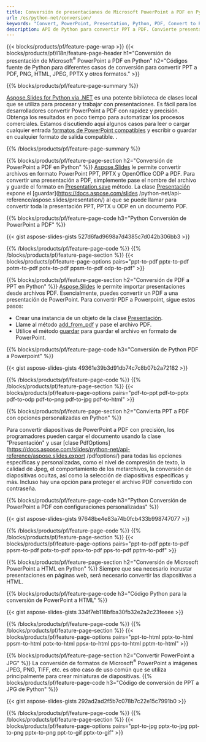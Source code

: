 ```yaml
---
title: Conversión de presentaciones de Microsoft PowerPoint a PDF en Python
url: /es/python-net/conversion/
keywords: "Convert, PowerPoint, Presentation, Python, PDF, Convert to PDF, PPT to PDF"
description: API de Python para convertir PPT a PDF. Convierte presentaciones a JPG, PNG y otros formatos en Python.
---
```


{{< blocks/products/pf/feature-page-wrap >}}
{{< blocks/products/pf/i18n/feature-page-header h1="Conversión de presentación de Microsoft<sup>®</sup> PowerPoint a PDF en Python" h2="Códigos fuente de Python para diferentes casos de conversión para convertir PPT a PDF, PNG, HTML, JPEG, PPTX y otros formatos." >}}

{{% blocks/products/pf/feature-page-summary %}}

[Aspose.Slides for Python via .NET](https://products.aspose.com/slides/python-net/) es una potente biblioteca de clases local que se utiliza para procesar y trabajar con presentaciones. Es fácil para los desarrolladores convertir PowerPoint a PDF con rapidez y precisión. Obtenga los resultados en poco tiempo para automatizar los procesos comerciales. Estamos discutiendo aquí algunos casos para leer o cargar cualquier entrada [formatos de PowerPoint compatibles](https://docs.aspose.com/slides/python-net/supported-file-formats/) y escribir o guardar en cualquier formato de salida compatible. . 

{{% /blocks/products/pf/feature-page-summary  %}}

{{% blocks/products/pf/feature-page-section  h2="Conversión de PowerPoint a PDF en Python" %}}
[Aspose.Slides](https://products.aspose.com/slides/python-net/) le permite convertir archivos en formato PowerPoint PPT, PPTX y OpenOffice ODP a PDF. Para convertir una presentación a PDF, simplemente pase el nombre del archivo y guarde el formato en [Presentation.save](https://docs.aspose.com/slides/python-net/api-reference/aspose.slides/presentation/) método. La clase [Presentación](https://docs.aspose.com/slides/python-net/api-reference/aspose.slides/presentation/) expone el [guardar](https://docs.aspose.com/slides /python-net/api-reference/aspose.slides/presentation/) al que se puede llamar para convertir toda la presentación PPT, PPTX u ODP en un documento PDF.

{{% blocks/products/pf/feature-page-code h3="Python Conversión de PowerPoint a PDF" %}}

{{< gist aspose-slides-gists 527d6fad9698a7d4385c7d042b306bb3 >}}

{{% /blocks/products/pf/feature-page-code  %}}
{{% /blocks/products/pf/feature-page-section %}}
{{< blocks/products/pf/feature-page-options pairs="ppt-to-pdf pptx-to-pdf potm-to-pdf potx-to-pdf ppsm-to-pdf odp-to-pdf" >}}

{{% blocks/products/pf/feature-page-section  h2="Conversión de PDF a PPT en Python" %}}
[Aspose.Slides](https://products.aspose.com/slides/python-net/) le permite importar presentaciones desde archivos PDF. Esencialmente, puedes convertir un PDF a una presentación de PowerPoint. Para convertir PDF a Powerpoint, sigue estos pasos:
- Crear una instancia de un objeto de la clase [Presentación](https://docs.aspose.com/slides/python-net/api-reference/aspose.slides/presentation/).
- Llame al método [add_from_pdf](https://docs.aspose.com/slides/python-net/api-reference/aspose.slides/slidecollection/) y pase el archivo PDF.
- Utilice el método [guardar](https://docs.aspose.com/slides/python-net/api-reference/aspose.slides/presentation/) para guardar el archivo en formato de PowerPoint.

{{% blocks/products/pf/feature-page-code h3="Conversión de Python PDF a Powerpoint" %}}

{{< gist aspose-slides-gists 49361e39b3d91db74c7c8b07b2a72182 >}}

{{% /blocks/products/pf/feature-page-code  %}}
{{% /blocks/products/pf/feature-page-section %}}
{{< blocks/products/pf/feature-page-options pairs="pdf-to-ppt pdf-to-pptx pdf-to-odp pdf-to-png pdf-to-jpg pdf-to-html" >}}

{{% blocks/products/pf/feature-page-section  h2="Convierta PPT a PDF con opciones personalizadas en Python" %}}

Para convertir diapositivas de PowerPoint a PDF con precisión, los programadores pueden cargar el documento usando la clase "Presentación" y usar [clase PdfOptions](https://docs.aspose.com/slides/python-net/api-reference/aspose.slides.export /pdfoptions/) para todas las opciones específicas y personalizadas, como el nivel de compresión de texto, la calidad de Jpeg, el comportamiento de los metarchivos, la conversión de diapositivas ocultas, así como la selección de diapositivas específicas y más. Incluso hay una opción para proteger el archivo PDF convertido con contraseña.

{{% blocks/products/pf/feature-page-code h3="Python Conversión de PowerPoint a PDF con configuraciones personalizadas" %}}

{{< gist aspose-slides-gists 97648be4e83a74b0fcb433b998747077 >}}

{{% /blocks/products/pf/feature-page-code  %}}
{{% /blocks/products/pf/feature-page-section %}}
{{< blocks/products/pf/feature-page-options pairs="ppt-to-pdf pptx-to-pdf ppsm-to-pdf potx-to-pdf ppsx-to-pdf pps-to-pdf pptm-to-pdf" >}}

{{% blocks/products/pf/feature-page-section  h2="Conversión de Microsoft PowerPoint a HTML en Python" %}}
Siempre que sea necesario incrustar presentaciones en páginas web, será necesario convertir las diapositivas a HTML.

{{% blocks/products/pf/feature-page-code h3="Código Python para la conversión de PowerPoint a HTML" %}}

{{< gist aspose-slides-gists 334f7eb118bfba30fb32e2a2c23feeee >}}

{{% /blocks/products/pf/feature-page-code %}}
{{% /blocks/products/pf/feature-page-section %}}
{{< blocks/products/pf/feature-page-options pairs="ppt-to-html pptx-to-html ppsm-to-html potx-to-html ppsx-to-html pps-to-html pptm-to-html" >}}

{{% blocks/products/pf/feature-page-section  h2="Convertir PowerPoint a JPG" %}}
La conversión de formatos de Microsoft<sup>®</sup> PowerPoint a imágenes JPEG, PNG, TIFF, etc. es otro caso de uso común que se utiliza principalmente para crear miniaturas de diapositivas. 
{{% blocks/products/pf/feature-page-code h3="Código de conversión de PPT a JPG de Python" %}}

{{< gist aspose-slides-gists 292ad2ad2f5b7c078b7c22e15c7991b0 >}}

{{% /blocks/products/pf/feature-page-code %}}
{{% /blocks/products/pf/feature-page-section %}}
{{< blocks/products/pf/feature-page-options pairs="ppt-to-jpg pptx-to-jpg ppt-to-png pptx-to-png ppt-to-gif pptx-to-gif" >}}